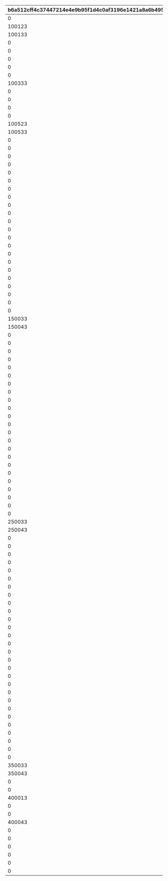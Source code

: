 |b6a512cff4c37447214e4e9b95f1d4c0af3196e1421a8a6b4951d39903921e08|1213273f415d017e7ab676302015c987d4df353df511c1e9740c585f98168bc1|9a65e6b9916160e2dce724c6d9eb1d9c724cb6cb8fccc9647ba8e5bd3fb413ac|57f9ad520a1eb91dacc4d674868b4a144e64c8ca882514b3dbc806ac67a6f22b|3f6c2e5a09dea968130124285f075625fb6a2cebe2c91521a72adcb8b92a112d|071115be63aa79652935c78178bd3e66b7d439bec5172de90c11ff5d3b631dab|
| --- | --- | --- | --- | --- | --- |
|0|10011|100111|100112|0|0|
|100123|10012|100121|100122|100124|100125|
|100133|10013|100131|100132|100134|100135|
|0|10021|100211|0|0|0|
|0|10022|100221|0|0|0|
|0|10023|100231|100232|0|0|
|0|10031|100311|0|0|0|
|0|10032|100321|0|0|0|
|100333|10033|100331|100332|100334|100335|
|0|10041|100411|100412|0|0|
|0|10042|100421|100422|0|0|
|0|10043|100431|100432|0|0|
|0|10051|100511|0|0|0|
|100523|10052|100521|100522|100524|100525|
|100533|10053|100531|100532|100534|100535|
|0|11001|110011|0|0|0|
|0|11002|110021|0|0|0|
|0|11003|110031|0|0|0|
|0|11004|110041|0|0|0|
|0|11005|110051|0|0|0|
|0|12001|120011|0|0|0|
|0|12002|120021|0|0|0|
|0|12003|120031|0|0|0|
|0|12004|120041|0|0|0|
|0|12005|120051|0|0|0|
|0|13001|130011|0|0|0|
|0|13002|130021|130022|0|0|
|0|13003|130031|0|0|0|
|0|13004|130041|130042|0|0|
|0|13005|130051|0|0|0|
|0|14001|140011|0|0|0|
|0|14002|140021|0|0|0|
|0|14003|140031|0|0|0|
|0|14004|140041|140042|0|0|
|0|14005|140051|140052|0|0|
|0|15001|150011|0|0|0|
|0|15002|150021|0|0|0|
|150033|15003|150031|150032|150034|150035|
|150043|15004|150041|150042|150044|150045|
|0|15005|150051|0|0|0|
|0|21001|210011|0|0|0|
|0|21002|210021|0|0|0|
|0|21003|210031|0|0|0|
|0|21004|210041|0|0|0|
|0|21005|210051|0|0|0|
|0|22001|220011|0|0|0|
|0|22002|220021|0|0|0|
|0|22003|220031|0|0|0|
|0|22004|220041|0|0|0|
|0|22005|220051|0|0|0|
|0|23001|230011|0|0|0|
|0|23002|230021|230022|0|0|
|0|23003|230031|0|0|0|
|0|23004|230041|230042|0|0|
|0|23005|230051|0|0|0|
|0|24001|240011|0|0|0|
|0|24002|240021|0|0|0|
|0|24003|240031|0|0|0|
|0|24004|240041|240042|0|0|
|0|24005|240051|240052|0|0|
|0|25001|250011|0|0|0|
|0|25002|250021|0|0|0|
|250033|25003|250031|250032|250034|250035|
|250043|25004|250041|250042|250044|250045|
|0|25005|250051|0|0|0|
|0|30001|300011|0|0|0|
|0|31001|310011|0|0|0|
|0|31002|310021|0|0|0|
|0|31003|310031|0|0|0|
|0|31004|310041|0|0|0|
|0|31005|310051|0|0|0|
|0|31006|310061|0|0|0|
|0|32001|320011|0|0|0|
|0|32002|320021|0|0|0|
|0|32003|320031|0|0|0|
|0|32004|320041|0|0|0|
|0|32005|320051|0|0|0|
|0|32006|320061|0|0|0|
|0|33001|330011|0|0|0|
|0|33002|330021|330022|0|0|
|0|33003|330031|0|0|0|
|0|33004|330041|330042|0|0|
|0|33005|330051|0|0|0|
|0|33006|330061|330062|0|0|
|0|34001|340011|0|0|0|
|0|34002|340021|0|0|0|
|0|34003|340031|0|0|0|
|0|34004|340041|340042|0|0|
|0|34005|340051|340052|0|0|
|0|34006|340061|0|0|0|
|0|35001|350011|0|0|0|
|0|35002|350021|0|0|0|
|350033|35003|350031|350032|350034|350035|
|350043|35004|350041|350042|350044|350045|
|0|35005|350051|0|0|0|
|0|35006|350061|0|0|0|
|400013|40001|400011|400012|0|0|
|0|40002|400021|0|0|0|
|0|40003|400031|0|0|0|
|400043|40004|400041|400042|400044|0|
|0|40005|400051|0|0|0|
|0|50001|500011|500012|0|0|
|0|50002|500021|0|0|0|
|0|50003|500031|0|0|0|
|0|50004|500041|0|0|0|
|0|50005|500051|0|0|0|